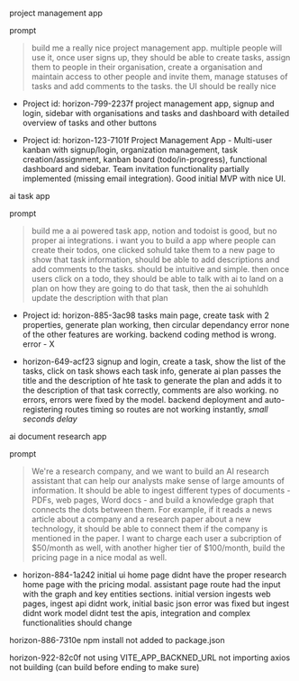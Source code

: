 project management app

prompt

> build me a really nice project management app. multiple people will use it, once user signs up, they should be able to create tasks, assign them to people in their organisation, create a organisation and maintain access to other people and invite them, manage statuses of tasks and add comments to the tasks. the UI should be really nice

- Project id: horizon-799-2237f
  project management app, signup and login, sidebar with organisations and tasks and dashboard with detailed overview of tasks and other buttons

- Project id: horizon-123-7101f
  Project Management App - Multi-user kanban with signup/login, organization management, task creation/assignment, kanban board (todo/in-progress), functional dashboard and sidebar. Team invitation functionality partially implemented (missing email integration). Good initial MVP with nice UI.

ai task app

prompt

> build me a ai powered task app, notion and todoist is good, but no proper ai integrations. i want you to build a app where people can create their todos, one clicked sohuld take them to a new page to show that task information, should be able to add descriptions and add comments to the tasks. should be intuitive and simple. then once users click on a todo, they should be able to talk with ai to land on a plan on how they are going to do that task, then the ai sohuhldh update the description with that plan

- Project id: horizon-885-3ac98
  tasks main page, create task with 2 properties, generate plan working, then circular dependancy error none of the other features are working. backend coding method is wrong. error - X

- horizon-649-acf23
  signup and login, create a task, show the list of the tasks, click on task shows each task info, generate ai plan passes the title and the description of hte task to generate the plan and adds it to the description of that task correctly, comments are also working. no errors, errors were fixed by the model.
  backend deployment and auto-registering routes timing so routes are not working instantly, _small seconds delay_

ai document research app

prompt

> We're a research company, and we want to build an AI research assistant that can help our analysts make sense of large amounts of information. It should be able to ingest different types of documents - PDFs, web pages, Word docs - and build a knowledge graph that connects the dots between them. For example, if it reads a news article about a company and a research paper about a new technology, it should be able to connect them if the company is mentioned in the paper. I want to charge each user a subcription of $50/month as well, with another higher tier of $100/month, build the pricing page in a nice modal as well.

- horizon-884-1a242
  initial ui home page didnt have the proper research home page with the pricing modal. assistant page route had the input with the graph and key entities sections.
  initial version ingests web pages, ingest api didnt work, initial basic json error was fixed but ingest didnt work
  model didnt test the apis, integration and complex functionalities should change

horizon-886-7310e
npm install not added to package.json

horizon-922-82c0f
not using VITE_APP_BACKNED_URL
not importing axios
not building (can build before ending to make sure)

